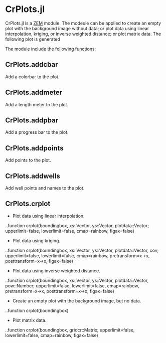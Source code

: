 CrPlots.jl
================

CrPlots.jl is a [ZEM](https://gitlab.com/zem) module.
The modeule can be applied to create an empty plot with the background image without data; or plot data using linear interpolation, kriging, or inverse weighted distance; or plot matrix data. The following plot is generated 



The module include the following functions:

CrPlots.addcbar
-----------
Add a colorbar to the plot.

CrPlots.addmeter
-----------
Add a length meter to the plot.

CrPlots.addpbar
-----------
Add a progress bar to the plot.

CrPlots.addpoints
-----------
Add points to the plot.

CrPlots.addwells
-----------
Add well points and names to the plot.

CrPlots.crplot
-----------
- Plot data using linear interpolation.

..function crplot(boundingbox, xs::Vector, ys::Vector, plotdata::Vector; upperlimit=false, lowerlimit=false, cmap=rainbow, figax=false)

- Plot data using kriging.

..function crplot(boundingbox, xs::Vector, ys::Vector, plotdata::Vector, cov; upperlimit=false, lowerlimit=false, cmap=rainbow, pretransform=x->x, posttransform=x->x, figax=false)

- Plot data using inverse weighted distance.

..function crplot(boundingbox, xs::Vector, ys::Vector, plotdata::Vector, pow::Number; upperlimit=false, lowerlimit=false, cmap=rainbow, pretransform=x->x, posttransform=x->x, figax=false)

- Create an empty plot with the background image, but no data.

..function crplot(boundingbox)

- Plot matrix data.

..function crplot(boundingbox, gridcr::Matrix; upperlimit=false, lowerlimit=false, cmap=rainbow, figax=false)
